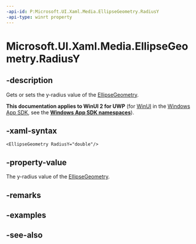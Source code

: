 ```yaml
---
-api-id: P:Microsoft.UI.Xaml.Media.EllipseGeometry.RadiusY
-api-type: winrt property
---
```


<!-- Property syntax
public double RadiusY { get;  set; }
-->

# Microsoft.UI.Xaml.Media.EllipseGeometry.RadiusY

## -description
Gets or sets the y-radius value of the [EllipseGeometry](ellipsegeometry.md).

**This documentation applies to WinUI 2 for UWP** (for [WinUI](/windows/apps/winui/winui3/) in the [Windows App SDK](/windows/apps/windows-app-sdk/), see the **[Windows App SDK namespaces](/windows/windows-app-sdk/api/winrt/)**).

## -xaml-syntax
```xaml
<EllipseGeometry RadiusY="double"/>
```


## -property-value
The y-radius value of the [EllipseGeometry](ellipsegeometry.md).

## -remarks

## -examples

## -see-also
